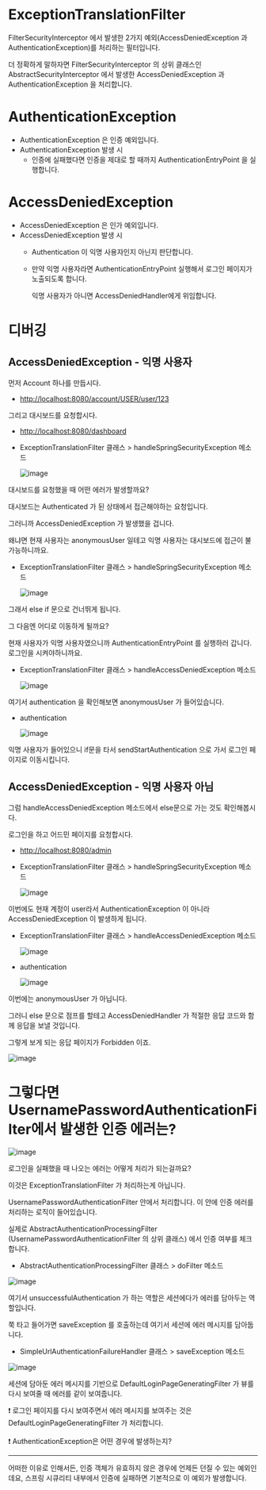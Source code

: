 # ExceptionTranslationFilter

FilterSecurityInterceptor 에서 발생한 2가지 예외(AccessDeniedException 과 AuthenticationException)를 처리하는 필터입니다.

더 정확하게 말하자면 FilterSecurityInterceptor 의 상위 클래스인 AbstractSecurityInterceptor 에서 발생한 AccessDeniedException 과 AuthenticationException 을 처리합니다.

# AuthenticationException

- AuthenticationException 은 인증 예외입니다.
- AuthenticationException 발생 시
    - 인증에 실패했다면 인증을 제대로 할 때까지 AuthenticationEntryPoint 을 실행합니다.

# AccessDeniedException

- AccessDeniedException 은 인가 예외입니다.
- AccessDeniedException 발생 시
    - Authentication 이 익명 사용자인지 아닌지 판단합니다.
    - 만약 익명 사용자라면 AuthenticationEntryPoint 실행해서 로그인 페이지가 노출되도록 합니다.
        
        익명 사용자가 아니면 AccessDeniedHandler에게 위임합니다.
        

# 디버깅

## AccessDeniedException - 익명 사용자

먼저 Account 하나를 만듭시다.

- [http://localhost:8080/account/USER/user/123](http://localhost:8080/account/USER/user/123)

그리고 대시보드를 요청합시다.

- [http://localhost:8080/dashboard](http://localhost:8080/dashboard)

- ExceptionTranslationFilter 클래스 > handleSpringSecurityException 메소드
    
    ![image](https://user-images.githubusercontent.com/77683221/234007466-762badeb-a8b3-41d9-8f5f-e72b628b715c.png)
    

대시보드를 요청했을 때 어떤 에러가 발생할까요?

대시보드는 Authenticated 가 된 상태에서 접근해야하는 요청입니다.

그러니까 AccessDeniedException 가 발생했을 겁니다.

왜냐면 현재 사용자는 anonymousUser 일테고 익명 사용자는 대시보드에 접근이 불가능하니까요.

- ExceptionTranslationFilter 클래스 > handleSpringSecurityException 메소드
    
    ![image](https://user-images.githubusercontent.com/77683221/234007643-d8df0ca4-9da5-471c-97e7-159e4a6594cf.png)
    

그래서 else if 문으로 건너뛰게 됩니다.

그 다음엔 어디로 이동하게 될까요?

현재 사용자가 익명 사용자였으니까 AuthenticationEntryPoint 를 실행하러 갑니다. 로그인을 시켜야하니까요.

- ExceptionTranslationFilter 클래스 > handleAccessDeniedException 메소드
    
    ![image](https://user-images.githubusercontent.com/77683221/234007725-18439580-6864-4907-a03d-dc58059215b1.png)

    

여기서 authentication 을 확인해보면 anonymousUser 가 들어있습니다.

- authentication
    
    ![image](https://user-images.githubusercontent.com/77683221/234007811-226a6811-ba53-4ad3-96d7-c09139a81558.png)

    

익명 사용자가 들어있으니 if문을 타서 sendStartAuthentication 으로 가서 로그인 페이지로 이동시킵니다.

## AccessDeniedException - 익명 사용자 아님

그럼 handleAccessDeniedException 메소드에서 else문으로 가는 것도 확인해봅시다.

로그인을 하고 어드민 페이지를 요청합시다.

- [http://localhost:8080/admin](http://localhost:8080/admin)

- ExceptionTranslationFilter 클래스 > handleSpringSecurityException 메소드
    
    ![image](https://user-images.githubusercontent.com/77683221/234007466-762badeb-a8b3-41d9-8f5f-e72b628b715c.png)
    

이번에도 현재 계정이 user라서 AuthenticationException 이 아니라 AccessDeniedException 이 발생하게 됩니다.

- ExceptionTranslationFilter 클래스 > handleAccessDeniedException 메소드
    
    ![image](https://user-images.githubusercontent.com/77683221/234008046-eb862c68-8693-4079-88b7-1f6aed81d781.png)

    
- authentication
    
    ![image](https://user-images.githubusercontent.com/77683221/234008122-8ff63cde-acc1-4034-be37-eb47d35f112b.png)

    

이번에는 anonymousUser 가 아닙니다.

그러니 else 문으로 점프를 할테고 AccessDeniedHandler 가 적절한 응답 코드와 함께 응답을 보낼 것입니다.

그렇게 보게 되는 응답 페이지가 Forbidden 이죠.

![image](https://user-images.githubusercontent.com/77683221/234008229-e4937fd0-3792-4467-b26f-faa8281f4e05.png)


# 그렇다면 UsernamePasswordAuthenticationFilter에서 발생한 인증 에러는?

![image](https://user-images.githubusercontent.com/77683221/234008295-1b7c534f-c52d-4d40-80d8-604d9ea31ce7.png)


로그인을 실패했을 때 나오는 에러는 어떻게 처리가 되는걸까요?

이것은 ExceptionTranslationFilter 가 처리하는게 아닙니다.

UsernamePasswordAuthenticationFilter 안에서 처리합니다. 이 안에 인증 에러를 처리하는 로직이 들어있습니다.

실제로 AbstractAuthenticationProcessingFilter (UsernamePasswordAuthenticationFilter 의 상위 클래스) 에서 인증 여부를 체크합니다.

- AbstractAuthenticationProcessingFilter 클래스 > doFilter 메소드

![image](https://user-images.githubusercontent.com/77683221/234008369-8d57fc89-3bfe-4872-9626-bd15fe3e1dda.png)


여기서 unsuccessfulAuthentication 가 하는 역할은 세션에다가 에러를 담아두는 역할입니다.

쭉 타고 들어가면 saveException 를 호출하는데 여기서 세션에 에러 메시지를 담아둡니다.

- SimpleUrlAuthenticationFailureHandler 클래스 > saveException 메소드

![image](https://user-images.githubusercontent.com/77683221/234008457-f702a979-ca1e-4bf9-ae5d-39e39fc5050d.png)


세션에 담아둔 에러 메시지를 기반으로 DefaultLoginPageGeneratingFilter 가 뷰를 다시 보여줄 때 에러를 같이 보여줍니다.

<aside>
❗ 로그인 페이지를 다시 보여주면서 에러 메시지를 보여주는 것은 DefaultLoginPageGeneratingFilter 가 처리합니다.

</aside>

<br>

<aside>
❗ AuthenticationException은 어떤 경우에 발생하는지?

---

어떠한 이유로 인해서든, 인증 객체가 유효하지 않은 경우에 언제든 던질 수 있는 예외인데요, 스프링 시큐리티 내부에서 인증에 실패하면 기본적으로 이 예외가 발생합니다.

</aside>
